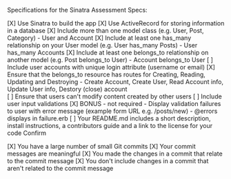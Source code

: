 Specifications for the Sinatra Assessment
Specs:

 [X] Use Sinatra to build the app
 [X] Use ActiveRecord for storing information in a database
 [X] Include more than one model class (e.g. User, Post, Category) - User and Account 
 [X] Include at least one has_many relationship on your User model (e.g. User has_many Posts) - User has_many Accounts
 [X] Include at least one belongs_to relationship on another model (e.g. Post belongs_to User) - Account belongs_to User
 [ ] Include user accounts with unique login attribute (username or email)
 [X] Ensure that the belongs_to resource has routes for Creating, Reading, Updating and Destroying - Create Account, Create User, Read Account info, Update User info, Destory (close) account  
 [ ] Ensure that users can't modify content created by other users
 [ ] Include user input validations
 [X] BONUS - not required - Display validation failures to user with error message (example form URL e.g. /posts/new) - @errors displays in failure.erb 
 [ ] Your README.md includes a short description, install instructions, a contributors guide and a link to the license for your code
Confirm

 [X] You have a large number of small Git commits
 [X] Your commit messages are meaningful
 [X] You made the changes in a commit that relate to the commit message
 [X] You don't include changes in a commit that aren't related to the commit message